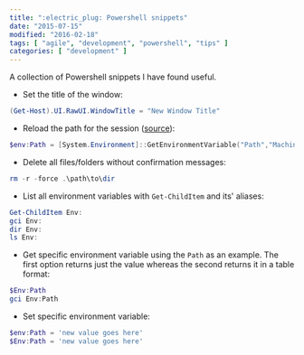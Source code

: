 ```yaml
---
title: ":electric_plug: Powershell snippets"
date: "2015-07-15"
modified: "2016-02-18"
tags: [ "agile", "development", "powershell", "tips" ]
categories: [ "development" ]
---
```


A collection of Powershell snippets I have found useful.

* Set the title of the window:

```powershell
(Get-Host).UI.RawUI.WindowTitle = "New Window Title"
```

* Reload the path for the session ([source](http://stackoverflow.com/a/17794885/3205689)):

```powershell
$env:Path = [System.Environment]::GetEnvironmentVariable("Path","Machine")
```

* Delete all files/folders without confirmation messages:

```powershell
rm -r -force .\path\to\dir
```

* List all environment variables with `Get-ChildItem` and its' aliases:

```powershell
Get-ChildItem Env:
gci Env:
dir Env:
ls Env:
```

* Get specific environment variable using the `Path` as an example. The first
  option returns just the value whereas the second returns it in a table
  format:

```powershell
$Env:Path
gci Env:Path
```

* Set specific environment variable:

```powershell
$env:Path = 'new value goes here'
$Env:Path = 'new value goes here'
```
